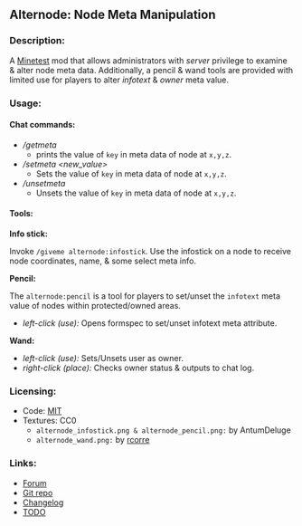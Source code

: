 ## Alternode: Node Meta Manipulation

### Description:

A [Minetest](http://minetest.net/) mod that allows administrators with *server* privilege to examine & alter node meta data. Additionally, a pencil & wand tools are provided with limited use for players to alter *infotext* & *owner* meta value.

### Usage:

#### Chat commands:

- */getmeta <x> <y> <z> <key>*
  - prints the value of `key` in meta data of node at `x,y,z`.
- */setmeta <x> <y> <z> <key> <new_value>*
  - Sets the value of `key` in meta data of node at `x,y,z`.
- */unsetmeta <x> <y> <z> <key>*
  - Unsets the value of `key` in meta data of node at `x,y,z`.

#### Tools:

**Info stick:**

Invoke `/giveme alternode:infostick`. Use the infostick on a node to receive node coordinates, name, & some select meta info.

**Pencil:**

The `alternode:pencil` is a tool for players to set/unset the `infotext` meta value of nodes within protected/owned areas.

- *left-click (use):* Opens formspec to set/unset infotext meta attribute.

**Wand:**

- *left-click (use):* Sets/Unsets user as owner.
- *right-click (place):* Checks owner status & outputs to chat log.

### Licensing:

- Code: [MIT](LICENSE.txt)
- Textures: CC0
  - `alternode_infostick.png & alternode_pencil.png:` by AntumDeluge
  - `alternode_wand.png:` by [rcorre](https://opengameart.org/node/40598)

### Links:

- [Forum](https://forum.minetest.net/viewtopic.php?t=26667)
- [Git repo](http://github.com/AntumMT/mod-alternode)
- [Changelog](CHANGES.txt)
- [TODO](TODO.txt)
